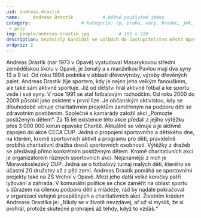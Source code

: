 ```yaml
---
uid: andreas.drastik
name:     Andreas Drastík      		# běžně používáné jméno
category:                   # kategorie: rp, praha, vary, hradec, jmk, senat
 - priz               		
img: people/andreas-drastik.jpg           # 165 x 220
description: nezávislý kandidát ve volbách do Zastupitelstva města Opavy
ordpriz: 2
---
```


Andreas Drastík (nar 1973 v Opavě) vystudoval Masarykovou střední zemědělskou školu v Opavě,  je ženatý a s manželkou Pavlou mají dva syny 13 a 9 let. Od roku 1998 podniká v oblasti dřevovýroby, výroby dřevěných palet.
Andreas Drastík žije sportem, kdy je nejen jeho velkým fanouškem, ale také sám aktivně sportuje. Již od dětství hrál aktivně fotbal a ke sportu vede i své syny. V roce 1991 se stal fotbalovým rozhodčím. Od roku 2000 do 2009 působil jako asistent v první lize.
Je občanským aktivistou, kdy se dlouhodobě věnuje charitativním projektům zaměřeným na podporu dětí se zdravotním postižením. Společně s kamarády založil akci „Pomozte postiženým dětem“. Za 15 let existence této akce předali z jejího výtěžku přes 3 000 000 korun opavské Charitě. Aktuálně se věnuje a je aktivně zapojen do akce CECA CUP. Jedná o propojení sportovního a dětského dne, na kterém, kromě sportovních aktivit a programu pro děti, pravidelně probíhá charitativní dražba dresů sportovních osobností. Výtěžky z dražeb se předávají přímo konkrétním postiženým dětem. Kromě charitativních akcí je organizátorem různých sportovních akcí. Nejznámější z nich je Moravskoslezský CUP. Jedná se o fotbalový turnaj malých dětí, kterého se účastní 20 družstev až z pěti zemí. Andreas Drastík pomáhá se sportovními projekty také na ZŠ Vrchní v Opavě. Mezi jeho další velké koníčky patří lyžování a zahrada. 
V komunální politice se chce zaměřit na oblast sportu s důrazem na cílenou podporu dětí a mládeže, rád by nadále pokračoval v organizaci veřejně prospěšných a charitativních akcí. 
Životním krédem Andrease Drastíka je:
„Nikdy se v životě nevzdávej, ať už si myslíš, že si prohrál, protože skutečně prohraješ až tehdy, když to vzdáš.“